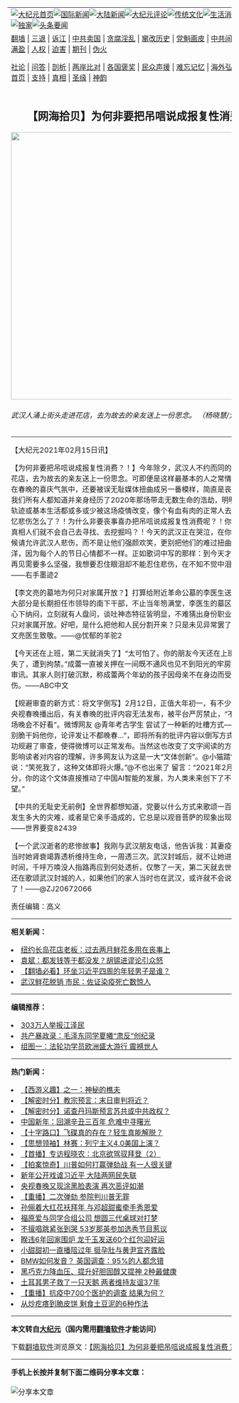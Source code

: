 <a name="1" id="1" target="_blank"></a><span id="1"></span>
<table align=center border="0"><tr><td colspan="2" VALIGN=TOP><a href="https://github.com/ublsmv3253/djy/blob/master/gb/nf1351518.md#1"><img src="https://raw.githubusercontent.com/ublsmv3253/www/master/t/djy/1.jpg" title="大纪元首页" alt="大纪元首页"></a><a href="https://github.com/ublsmv3253/djy/blob/master/gb/n24hr.md#1"><img src="https://raw.githubusercontent.com/ublsmv3253/www/master/t/djy/3.jpg" title="国际新闻" alt="国际新闻"></a><a href="https://github.com/ublsmv3253/djy/blob/master/gb/nsc413.md#1"><img src="https://raw.githubusercontent.com/ublsmv3253/www/master/t/djy/4.jpg" title="大陆新闻" alt="大陆新闻"></a><a href="https://github.com/ublsmv3253/djy/blob/master/gb/news392.md#1"><img src="https://raw.githubusercontent.com/ublsmv3253/www/master/t/djy/5.jpg" title="大纪元评论" alt="大纪元评论"></a><a href="https://github.com/ublsmv3253/djy/blob/master/gb/news2007.md#1"><img src="https://raw.githubusercontent.com/ublsmv3253/www/master/t/djy/6.jpg" title="传统文化" alt="传统文化"></a><a href="https://github.com/ublsmv3253/djy/blob/master/gb/news2008.md#1"><img src="https://raw.githubusercontent.com/ublsmv3253/www/master/t/djy/7.jpg" title="生活消费" alt="生活消费"></a><a href="https://github.com/ublsmv3253/djy/blob/master/gb/ncyule.md#1"><img src="https://raw.githubusercontent.com/ublsmv3253/www/master/t/djy/8.jpg" title="娱乐休闲" alt="娱乐休闲"></a><a href="https://github.com/ublsmv3253/djy/blob/master/gb/nsc1002.md#1"><img src="https://raw.githubusercontent.com/ublsmv3253/www/master/t/djy/9.jpg" title="健康" alt="健康"></a><a href="https://github.com/ublsmv3253/djy/blob/master/gb/nf6092.md#1"><img src="https://raw.githubusercontent.com/ublsmv3253/www/master/t/djy/10a.jpg" title="独家" alt="独家"></a><a href="https://github.com/ublsmv3253/djy/blob/master/gb/nf4514.md#1"><img src="https://raw.githubusercontent.com/ublsmv3253/www/master/t/djy/12a.jpg" title="头条要闻" alt="头条要闻"></a></td></tr>
<tr><td colspan="2" VALIGN=TOP><a target="_blank" href="https://github.com/ublsmv3253/www/blob/master/README.md?zsrh#1">翻墙</a> | <a target="_blank" href="https://github.com/ublsmv3253/djy/blob/master/gb/nf5657.md#1">三退</a> | <a target="_blank" href="https://github.com/ublsmv3253/djy/blob/master/gb/nf6124.md#1">诉江</a> | <a target="_blank" href="https://github.com/ublsmv3253/djy/blob/master/gb/nf1176117.md#1">中共卖国</a> | <a target="_blank" href="https://github.com/ublsmv3253/djy/blob/master/gb/nf5773.md#1">贪腐淫乱</a> | <a target="_blank" href="https://github.com/ublsmv3253/djy/blob/master/gb/nf1176115.md#1">窜改历史</a> | <a target="_blank" href="https://github.com/ublsmv3253/djy/blob/master/gb/nf1176107.md#1">党魁画皮</a> | <a target="_blank" href="https://github.com/ublsmv3253/djy/blob/master/gb/nf1320400.md#1">中共间谍</a> | <a target="_blank" href="https://github.com/ublsmv3253/djy/blob/master/gb/nf1176114.md#1">破坏传统</a> | <a target="_blank" href="https://github.com/ublsmv3253/ntdtv/blob/master/gb/prog447_1.md#1">恶贯满盈</a> | <a target="_blank" href="https://github.com/ublsmv3253/djy/blob/master/gb/ncid278.md#1">人权</a> | <a target="_blank" href="https://github.com/ublsmv3253/djy/blob/master/gb/nf1176111.md#1">迫害</a> | <a target="_blank" href="https://gitlab.com/szzdlab/mh-qikan/blob/master/README.md#1">期刊</a> | <a target="_blank" href="https://github.com/ublsmv3253/djy/blob/master/gb/nf5562.md#1">伪火</a></p><p><a target="_blank" href="https://github.com/ublsmv3253/djy/blob/master/gb/9p.md#1">社论</a> | <a target="_blank" href="https://github.com/ublsmv3253/djy/blob/master/gb/nf4378.md#1">问答</a> | <a target="_blank" href="https://github.com/ublsmv3253/djy/blob/master/gb/nf5792.md#1">剖析</a> | <a target="_blank" href="https://github.com/ublsmv3253/djy/blob/master/gb/nf5735.md#1">两岸比对</a> | <a target="_blank" href="https://github.com/ublsmv3253/djy/blob/master/gb/nf6119.md#1">各国褒奖</a> | <a target="_blank" href="https://github.com/ublsmv3253/djy/blob/master/gb/nf6120.md#1">民众声援</a> | <a target="_blank" href="https://github.com/ublsmv3253/djy/blob/master/gb/nf1188594.md#1">难忘记忆</a> | <a target="_blank" href="https://github.com/ublsmv3253/djy/blob/master/gb/nf3180.md#1">海外弘传</a> | <a target="_blank" href="https://github.com/ublsmv3253/djy/blob/master/gb/nf5410.md#1">万人上访</a> | <a target="_blank" href="https://github.com/ublsmv3253/www/blob/master/README.md?zsrh#1">平台首页</a> | <a target="_blank" href="https://github.com/ublsmv3253/djy/blob/master/gb/nf4386.md#1">支持</a> | <a target="_blank" href="https://github.com/ublsmv3253/djy/blob/master/gb/nf4389.md#1">真相</a> | <a target="_blank" href="https://github.com/ublsmv3253/djy/blob/master/gb/nf5790.md#1">圣缘</a> | <a target="_blank" href="https://github.com/ublsmv3253/djy/blob/master/gb/nf4786.md#1">神韵</a></td></tr>
<tr><td VALIGN=TOP width="626"><h2 align=center>【网海拾贝】为何非要把吊唁说成报复性消费？！</h2>
<img width="600" src="https://i.epochtimes.com/assets/uploads/2016/06/DSC04280_sf-e1464855820641.jpg" />
<h6>武汉人涌上街头走进花店，去为故去的亲友送上一份思念。 （杨晓慧/大纪元）
</h6>
<hr>
	<p>【大纪元2021年02月15日讯】</p>
<p>【为何非要把<ahref="https://github.com/ublsmv3253/djy/blob/master/gb/tag/%E5%90%8A%E5%94%81.md#1">吊唁</a>说成报复性消费？！】今年除夕，<ahref="https://github.com/ublsmv3253/djy/blob/master/gb/tag/%E6%AD%A6%E6%B1%89.md#1">武汉</a>人不约而同的涌上街头走进花店，去为故去的亲友送上一份思念。可即便是这样最基本的人之常情，不但要淹没在春晚的喜庆气氛中，还要被误无耻媒体扭曲成另一番模样，简直是丧尽天良！明明我们所有人都知道并亲身经历了2020年那场带走无数生命的浩劫，明明我们的生命轨迹或基本生活都或多或少被这场<ahref="https://github.com/ublsmv3253/djy/blob/master/gb/tag/%E7%96%AB%E6%83%85.md#1">疫情</a>改变，像个有血有肉的正常人去谈谈死亡、忆忆悲伤怎么了？！为什么非要丧事喜办把<ahref="https://github.com/ublsmv3253/djy/blob/master/gb/tag/%E5%90%8A%E5%94%81.md#1">吊唁</a>说成报复性消费呢？！你以为你隐去了<ahref="https://github.com/ublsmv3253/djy/blob/master/gb/tag/%E7%9C%9F%E7%9B%B8.md#1">真相</a>人们就不会自己去寻找、去挖掘吗？！今天的<ahref="https://github.com/ublsmv3253/djy/blob/master/gb/tag/%E6%AD%A6%E6%B1%89.md#1">武汉</a>正在哭泣，在你开怀畅饮的时候请允许武汉人悲伤，而不是让他们强颜欢笑，更别把他们的难过扭曲成欢乐的海洋，因为每个人的节日心情都不一样。正如歌词中写的那样：到今天才知道，说一声再见需要多么坚强，我想要忍住眼泪却不能忍住悲伤，在不知不觉中泪已成行……——右手墨迹2</p>
<p>【<ahref="https://github.com/ublsmv3253/djy/blob/master/gb/tag/%E6%9D%8E%E6%96%87%E4%BA%AE.md#1">李文亮</a>的墓地为何只对家属开放？】打算给附近革命公墓的李医生送花，此地逝者大部分是长期担任市领导的南下干部，不止当年笏满堂，李医生的墓区清冷无人，正心下纳闷，立刻就有人盘问，谈吐神态特征皆明显，不难猜出身份职业，末了告知，只对家属开放。好吧，是什么把他和人民分割开来？只是未见异常罢了，我隔空向李文亮医生致敬。——@忧郁的羊驼2</p>
<p>【今天还在上班，第二天就消失了】“太可怕了。你的朋友今天还在上班，第二天就消失了，遭到拘禁。”成蕾一直被关押在一间既不通风也见不到阳光的牢房，并经历多次审讯。其家人则打破沉默，称成蕾两个年幼的孩子因母亲不在身边而受到严重精神创伤。——ABC中文</p>
<p>【规避审查的新方式：将文字倒写】2月12日，正值大年初一，有不少网友发现：在央视春晚播出后，有关春晚的批评内容无法发布，被平台严厉禁止，“不允许人们说一场晚会不好看”。微博网友 @青年考古学生 尝试了一种新的吐槽方式——“行艹，出播别脆干妈他你，论评发让不都晚春…”，即将所有的批评内容以倒写方式发布，这样成功规避了审查，使得微博可以正常发布。当然这也改变了文字阅读的方向，所幸不太影响读者对内容的理解，许多网友认为这是一大“文体创新”。@小猫踏雪归来留言说：“笑死我了，这种文体即将火爆。”@不也出来了 留言：“2021年2月12日11点29分，你的这个文体直接推动了中国AI智能的发展，为人类未来创下了不可估量的希望。”</p>
<p>【中共的无耻史无前例】全世界都想知道，党要以什么方式来歌颂一百年。不管人间发生多大的灾难，或者是它亲手造成的，它总是以观音菩萨的现象出现让人们去膜拜——世界要变82439</p>
<p>【一个武汉逝者的悲惨故事】我刚与武汉朋友电话，他告诉我：其妻<ahref="https://github.com/ublsmv3253/djy/blob/master/gb/tag/%E7%96%AB%E6%83%85.md#1">疫情</a>期间去世。当时她肾衰竭靠透析维持生命，一周透三次。武汉封城后，就不让她进透析室了，一时间，千呼万唤没人指路再应到何处透析，仅憋了一天，第二天就去世了。那些至今还在歌颂武汉封城的人，如果他们的家人当时也在武汉，或许就不会说那些荒唐的话了！——@ZJ20672066</p>
<p>责任编辑：高义</p>
	
<hr>


<strong>相关新闻：</strong>
<li><a href="https://github.com/ublsmv3253/djy/blob/master/gb/20/5/28/n12142403.md#1">纽约长岛花店老板：过去两月鲜花多用在丧事上</a></li>
<li><a href="https://github.com/ublsmv3253/djy/blob/master/gb/21/1/30/n12722393.md#1">袁斌：都发钱等于都没发？胡锡进谬论引众怒</a></li>
<li><a href="https://github.com/ublsmv3253/djy/blob/master/gb/21/2/13/n12750188.md#1">【翻墙必看】环坐习近平四周的年轻男子是谁？</a></li>
<li><a href="https://github.com/ublsmv3253/djy/blob/master/gb/21/2/13/n12751292.md#1">武汉鲜花脱销 市民：佐证染疫死亡数惊人</a></li>
<hr>


<strong>编辑推荐：</strong>
<li><a href="https://github.com/ublsmv3253/djy/blob/master/gb/18/12/9/n10900044.md?dfh#1" target="_blank">303万人举报江泽民</a></li><li><a href="https://github.com/tsiac2612/djy/blob/master/gb/18/10/1/n10752586.md#1" target="_blank">共产暴政录：毛泽东同学夏曦“肃反”创纪录</a></li><li><a href="https://github.com/tsiac2612/djy/blob/master/gb/19/8/30/n11489139.md#1" target="_blank">组图一：法轮功学员欧洲盛大游行 震撼世人</a></li>
<hr>

<strong>热门新闻：</strong>
<li><a href="https://github.com/rwlndt3997/djy/blob/master/gb/17/12/29/n10005600.md#1">【西游义趣】之一：神秘的樵夫</a></li>
<li><a href="https://github.com/rwlndt3997/djy/blob/master/gb/21/2/10/n12745735.md#1">【解密时分】教宗预言：末日审判将近？</a></li>
<li><a href="https://github.com/rwlndt3997/djy/blob/master/gb/21/2/8/n12741216.md#1">【解密时分】诺查丹玛斯预言苏共或中共政权？</a></li>
<li><a href="https://github.com/rwlndt3997/djy/blob/master/gb/21/2/5/n12734415.md#1">中国新年：回溯辛丑三百年 危难中寻曙光</a></li>
<li><a href="https://github.com/rwlndt3997/djy/blob/master/gb/21/2/10/n12745122.md#1">【十字路口】飞碟真的存在？轻生真能解脱？</a></li>
<li><a href="https://github.com/rwlndt3997/djy/blob/master/gb/21/2/9/n12741687.md#1">【思想领袖】林赛：列宁主义4.0美国上演？</a></li>
<li><a href="https://github.com/rwlndt3997/djy/blob/master/gb/21/2/14/n12751784.md#1">【首播】专访程晓农：北京欲驾驭拜登（2）</a></li>
<li><a href="https://github.com/rwlndt3997/djy/blob/master/gb/21/2/15/n12753351.md#1">【拍案惊奇】川普如何打赢弹劾战 有一人很关键</a></li>
<li><a href="https://github.com/rwlndt3997/djy/blob/master/gb/21/2/13/n12751438.md#1">新年公开戏谑习近平 大陆两网民失联</a></li>
<li><a href="https://github.com/rwlndt3997/djy/blob/master/gb/21/2/13/n12751224.md#1">央视春晚又现涂黑脸表演 再次恶评如潮</a></li>
<li><a href="https://github.com/rwlndt3997/djy/blob/master/gb/21/2/13/n12751193.md#1">【重播】二次弹劾 参院判川普无罪</a></li>
<li><a href="https://github.com/rwlndt3997/djy/blob/master/gb/21/2/13/n12751495.md#1">孙俪着大红花袄拜年 与邓超甜蜜牵手秀恩爱</a></li>
<li><a href="https://github.com/rwlndt3997/djy/blob/master/gb/21/2/12/n12748843.md#1">福原爱与同学合组公司 想圆三代桌球对打梦</a></li>
<li><a href="https://github.com/rwlndt3997/djy/blob/master/gb/21/2/13/n12751300.md#1">不擅唱跳紧张到哭 53岁那英参加选秀节目惹议</a></li>
<li><a href="https://github.com/rwlndt3997/djy/blob/master/gb/21/2/13/n12750216.md#1">睽违6年回家围炉 龙千玉发送60个红包迎好运</a></li>
<li><a href="https://github.com/rwlndt3997/djy/blob/master/gb/21/2/13/n12750168.md#1">小甜甜初一直播陪过年 挺孕肚与黄尹宣齐露脸</a></li>
<li><a href="https://github.com/rwlndt3997/djy/blob/master/gb/21/2/14/n12751941.md#1">BMW如何发音？ 英国调查：95%的人都念错</a></li>
<li><a href="https://github.com/rwlndt3997/djy/blob/master/gb/21/2/11/n12746160.md#1">黑巧克力降血压、提升好胆固醇又提神 2种最健康</a></li>
<li><a href="https://github.com/rwlndt3997/djy/blob/master/gb/21/2/14/n12751851.md#1">土耳其男子救了一只天鹅 两者维持友谊37年</a></li>
<li><a href="https://github.com/rwlndt3997/djy/blob/master/gb/21/2/13/n12751087.md#1">【重播】抗疫中700个医护的调查 结果为何？</a></li>
<li><a href="https://github.com/rwlndt3997/djy/blob/master/gb/21/2/9/n12742299.md#1">从炒疙瘩到脆皮饼 剩食土豆泥的6种作法</a></li>
<hr>

<strong>本文转自<a href="https://www.epochtimes.com">大纪元</a>（国内需用<a href="https://github.com/ublsmv3253/www/blob/master/README.md#8">翻墙软件</a>才能访问）</strong><p>下载<a href="https://github.com/ublsmv3253/www/blob/master/README.md#8">翻墙软件</a>浏览原文：<a href="https://www.epochtimes.com/gb/21/2/15/n12753738.htm">【网海拾贝】为何非要把吊唁说成报复性消费？！</a></p><hr>

<strong>手机上长按并复制下面二维码分享本文章：</strong><br><br><img src="https://chart.apis.google.com/chart?cht=qr&chs=240x240&choe=UTF-8&chld=M|2&chl=https://github.com/ublsmv3253/djy/blob/master/gb/21/2/15/n12753738.md%231" title="分享本文章"></td><td VALIGN=TOP><a href="https://github.com/ublsmv3253/djy/blob/master/gb/16/1/21/n4622075.md?dfh#1" target="_blank"><img src="https://raw.githubusercontent.com/ublsmv3253/djy/master/gb/300/wei-f1.jpg" title="中共的伪火骗局"  alt="中共的伪火骗局"></a><br><a href="https://github.com/ublsmv3253/www/blob/master/README.md?dfh#9" target="_blank"><img src="https://raw.githubusercontent.com/ublsmv3253/djy/master/gb/300/yong-h.jpg" title="永恒的见证"  alt="永恒的见证"></a><br><a href="https://github.com/ublsmv3253/djy/blob/master/gb/13/9/29/n3974789.md?dfh#1" target="_blank"><img src="https://raw.githubusercontent.com/ublsmv3253/djy/master/gb/300/shang-lnz.jpg" title="善良女子被中共投男牢"  alt="善良女子被中共投男牢"></a><br><a href="https://github.com/ublsmv3253/djy/blob/master/gb/16/3/16/n4663449.md?dfh#1" target="_blank"><img src="https://raw.githubusercontent.com/ublsmv3253/djy/master/gb/300/huo-z3.jpg" title="警卫目击活摘器官"  alt="警卫目击活摘器官"></a><br><a href="https://github.com/ublsmv3253/djy/blob/master/gb/16/8/7/n8177641.md?dfh#1" target="_blank"><img src="https://raw.githubusercontent.com/ublsmv3253/djy/master/gb/300/huo-z4.jpg" title="证人描述活摘恐怖"  alt="证人描述活摘恐怖"></a><br><a href="https://github.com/ublsmv3253/djy/blob/master/gb/10/4/19/n2881569.md?dfh#1" target="_blank"><img src="https://raw.githubusercontent.com/ublsmv3253/djy/master/gb/300/huo-z1.jpg" title="揭开活摘器官黑幕"  alt="揭开活摘器官黑幕"></a><br><a href="https://github.com/ublsmv3253/djy/blob/master/gb/10/11/7/n3077476.md?dfh#1" target="_blank"><img src="https://raw.githubusercontent.com/ublsmv3253/djy/master/gb/300/ma-ks.jpg" title="马克思的成魔之路"  alt="马克思的成魔之路"></a><br><a href="https://github.com/ublsmv3253/djy/blob/master/gb/14/6/9/n4173977.md?dfh#1" target="_blank"><img src="https://raw.githubusercontent.com/ublsmv3253/djy/master/gb/300/chang-zs.jpg" title="藏字石 蕴天机"  alt="藏字石 蕴天机"></a><br><a href="https://github.com/ublsmv3253/djy/blob/master/gb/18/5/10/n10381511.md?dfh#1" target="_blank"><img src="https://raw.githubusercontent.com/ublsmv3253/djy/master/gb/300/st1.jpg" title="关注3亿人三退"  alt="关注3亿人三退"></a><br><a href="https://github.com/ublsmv3253/djy/blob/master/gb/18/3/21/n10237682.md?dfh#1" target="_blank"><img src="https://raw.githubusercontent.com/ublsmv3253/djy/master/gb/300/jie-t.jpg" title="解体中共复兴中华"  alt="解体中共复兴中华"></a><br><a href="https://github.com/ublsmv3253/djy/blob/master/gb/9/2/9/n2422991.md?dfh#1" target="_blank"><img src="https://raw.githubusercontent.com/ublsmv3253/djy/master/gb/300/gao-zs.jpg" title="中共迫害良心律师"  alt="中共迫害良心律师"></a><br><a href="https://github.com/ublsmv3253/djy/blob/master/gb/18/12/9/n10900044.md?dfh#1" target="_blank"><img src="https://raw.githubusercontent.com/ublsmv3253/djy/master/gb/300/sj1.jpg" title="303万人举报江泽民"  alt="303万人举报江泽民"></a><br><a href="https://github.com/ublsmv3253/djy/blob/master/gb/18/8/28/n10672014.md?dfh#1" target="_blank"><img src="https://raw.githubusercontent.com/ublsmv3253/djy/master/gb/300/sj2.jpg" title="这些官员为何起诉江泽民"  alt="这些官员为何起诉江泽民"></a><br><a href="https://github.com/ublsmv3253/djy/blob/master/gb/8/12/18/n2367165.md?dfh#1" target="_blank"><img src="https://raw.githubusercontent.com/ublsmv3253/djy/master/gb/300/liangan.jpg" title="海峡两岸的强烈对比"  alt="海峡两岸的强烈对比"></a><br><a href="https://github.com/ublsmv3253/djy/blob/master/gb/15/12/10/n4593139.md?dfh#1" target="_blank"><img src="https://raw.githubusercontent.com/ublsmv3253/djy/master/gb/300/jia-ndzl.jpg" title="加拿大总理的贺信"  alt="加拿大总理的贺信"></a><br><a href="https://github.com/ublsmv3253/djy/blob/master/gb/11/6/17/n3289382.md?dfh#1" target="_blank"><img src="https://raw.githubusercontent.com/ublsmv3253/djy/master/gb/300/xiao-wd.jpg" title="探寻真相兼听则明"  alt="探寻真相兼听则明"></a><br><a href="https://github.com/ublsmv3253/djy/blob/master/gb/18/10/27/n10812623.md?dfh#1" target="_blank"><img src="https://raw.githubusercontent.com/ublsmv3253/djy/master/gb/300/yindu.jpg" title="印度媒体报道东方"  alt="印度媒体报道东方"></a><br><a href="https://github.com/ublsmv3253/djy/blob/master/gb/18/6/9/n10469652.md?dfh#1" target="_blank"><img src="https://raw.githubusercontent.com/ublsmv3253/djy/master/gb/300/xie-j.jpg" title="不一样的海外校园"  alt="不一样的海外校园"></a><br><a href="https://github.com/ublsmv3253/djy/blob/master/gb/7/4/5/n1669415.md?dfh#1" target="_blank"><img src="https://raw.githubusercontent.com/ublsmv3253/djy/master/gb/300/li-up.jpg" title="从大师到徒弟的传奇"  alt="从大师到徒弟的传奇"></a><br><a href="https://github.com/ublsmv3253/djy/blob/master/gb/17/5/26/n9191512.md?dfh#1" target="_blank"><img src="https://raw.githubusercontent.com/ublsmv3253/djy/master/gb/300/zfl2.jpg" title="亿万人与东方一本奇书"  alt="亿万人与东方一本奇书"></a><br><a href="https://github.com/ublsmv3253/djy/blob/master/gb/13/11/27/n4020290.md?dfh#1" target="_blank"><img src="https://raw.githubusercontent.com/ublsmv3253/djy/master/gb/300/zhen-h.jpg" title="大陆见不到的震撼场面"  alt="大陆见不到的震撼场面"></a><br><a href="https://github.com/ublsmv3253/djy/blob/master/gb/15/7/17/n4482910.md?dfh#1" target="_blank"><img src="https://raw.githubusercontent.com/ublsmv3253/djy/master/gb/300/dalu-sk.jpg" title="人心向善 大陆当初盛况"  alt="人心向善 大陆当初盛况"></a><br><a href="https://github.com/ublsmv3253/djy/blob/master/gb/19/1/5/n10955468.md?dfh#1" target="_blank"><img src="https://raw.githubusercontent.com/ublsmv3253/djy/master/gb/300/zfl1.jpg" title="追寻真理 这书讲什么"  alt="追寻真理 这书讲什么"></a><br><a href="https://github.com/ublsmv3253/www/blob/master/README.md?dfh#1" target="_blank"><img src="https://raw.githubusercontent.com/ublsmv3253/djy/master/gb/300/fq1.jpg" title="下载免费翻墙软件"  alt="下载免费翻墙软件"></a><br></td></tr></table>
